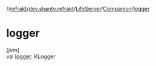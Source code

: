 //[refrakt](../../../../index.md)/[dev.shanty.refrakt](../../index.md)/[LifxServer](../index.md)/[Companion](index.md)/[logger](logger.md)

# logger

[jvm]\
val [logger](logger.md): KLogger

